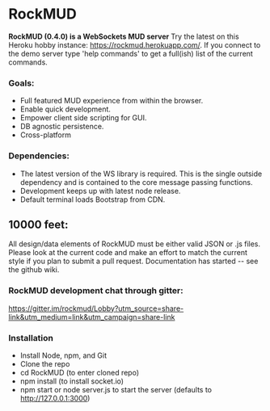 RockMUD
===============================

**RockMUD (0.4.0) is a WebSockets MUD server**
Try the latest on this Heroku hobby instance: https://rockmud.herokuapp.com/. If you connect to the demo server type 'help commands' to get a full(ish) list of the current commands.

### Goals:
* Full featured MUD experience from within the browser.
* Enable quick development.
* Empower client side scripting for GUI.
* DB agnostic persistence.
* Cross-platform

### Dependencies:
* The latest version of the WS library is required. This is the single outside dependency and is contained to the core message passing functions.
* Development keeps up with latest node release.
* Default terminal loads Bootstrap from CDN.

## 10000 feet:
All design/data elements of RockMUD must be either valid JSON or .js files. Please look at the current code and make an effort to match the current style if you plan to submit a pull request. Documentation has started -- see the github wiki.

### RockMUD development chat through gitter:

https://gitter.im/rockmud/Lobby?utm_source=share-link&utm_medium=link&utm_campaign=share-link

### Installation
* Install Node, npm, and Git
* Clone the repo
* cd RockMUD (to enter cloned repo)
* npm install (to install socket.io)
* npm start or node server.js to start the server (defaults to http://127.0.0.1:3000)
